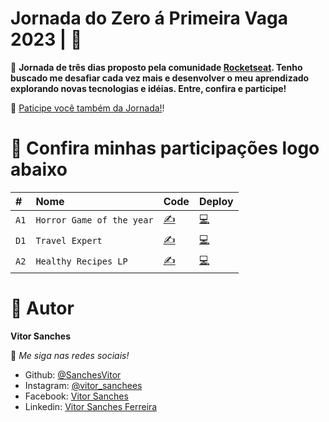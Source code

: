 # Jornada do Zero á Primeira Vaga 2023 | 👾

📌 **Jornada de três dias proposto pela comunidade [Rocketseat](https://www.rocketseat.com.br). 
Tenho buscado me desafiar cada vez mais e desenvolver o meu aprendizado explorando novas tecnologias e idéias. Entre, confira e participe!**


🎯 [Paticipe você também da Jornada!](https://app.rocketseat.com.br/jornada-primeira-vaga)!


# 💎 Confira minhas participações logo abaixo 

|   #  |    Nome        | Code  | Deploy   |
| :--- | :------------- | :------ | :------|
| `A1` | `Horror Game of the year` |  [✍](https://github.com/SanchesVitor/Jornada-Rocketseat/tree/main/Aula01) |[💻](https://sanchesvitor.github.io/Jornada-Rocketseat/Aula01/) |
| `D1` | `Travel Expert` |  [✍](https://github.com/SanchesVitor/Jornada-Rocketseat/tree/main/Desafio01) |[💻](https://sanchesvitor.github.io/Jornada-Rocketseat/Desafio01/) |
| `A2` | `Healthy Recipes LP` | [✍](https://github.com/SanchesVitor/Jornada-Rocketseat/tree/main/Aula02) |[💻](https://sanchesvitor.github.io/Jornada-Rocketseat/Aula02/) |




# 👤 Autor

**Vitor Sanches**

👾 _Me siga nas redes sociais!_

- Github: [@SanchesVitor](https://github.com/SanchesVitor)
- Instagram: [@vitor_sanchees](https://www.instagram.com/vitor_sanchees/)
- Facebook: [Vitor Sanches](https://www.facebook.com/vitor.sanches.1232/)
- Linkedin: [Vitor Sanches Ferreira](https://www.linkedin.com/in/vitor-sanches-f/)
